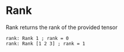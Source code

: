 # Rank

Rank returns the rank of the provided tensor

```L1
rank: Rank 1 ; rank = 0
rank: Rank [1 2 3] ; rank = 1
```